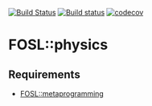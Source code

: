 <!-- BADGES -->
[![Build Status](https://travis-ci.com/FOSL/physics.svg?branch=master)](https://travis-ci.com/FOSL/physics)
[![Build status](https://ci.appveyor.com/api/projects/status/9echs53v2jm34d1n/branch/master?svg=true)](https://ci.appveyor.com/project/martinmake/physics/branch/master)
[![codecov](https://codecov.io/gh/FOSL/physics/branch/master/graph/badge.svg)](https://codecov.io/gh/FOSL/physics)

# FOSL::physics

<!-- ## Description -->

## Requirements

* [FOSL::metaprogramming]

<!-- ## Usage -->

<!-- ## Examples -->

[FOSL::metaprogramming]: https://github.com/FOSL/metaprogramming
